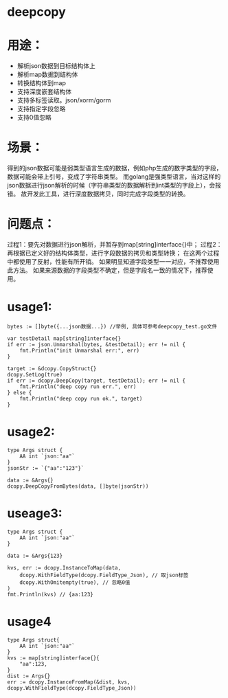 # deepcopy

# 用途：
- 解析json数据到目标结构体上
- 解析map数据到结构体
- 转换结构体到map
- 支持深度嵌套结构体
- 支持多标签读取。json/xorm/gorm
- 支持指定字段忽略
- 支持0值忽略

# 场景：
得到的json数据可能是弱类型语言生成的数据，例如php生成的数字类型的字段，数据可能会带上引号，变成了字符串类型。
而golang是强类型语言，当对这样的json数据进行json解析的时候（字符串类型的数据解析到int类型的字段上），会报错。
故开发此工具，进行深度数据拷贝，同时完成字段类型的转换。

# 问题点：
过程1：要先对数据进行json解析，并暂存到map[string]interface{}中；
过程2：再根据已定义好的结构体类型，进行字段数据的拷贝和类型转换；
在这两个过程中都使用了反射，性能有所开销。
如果明显知道字段类型一一对应，不推荐使用此方法。
如果来源数据的字段类型不确定，但是字段名一致的情况下，推荐使用。


# usage1:

```
bytes := []byte({...json数据...}) //举例, 具体可参考deepcopy_test.go文件

var testDetail map[string]interface{}
if err := json.Unmarshal(bytes, &testDetail); err != nil {
    fmt.Println("init Unmarshal err:", err)
}

target := &dcopy.CopyStruct{}
dcopy.SetLog(true)
if err := dcopy.DeepCopy(target, testDetail); err != nil {
    fmt.Println("deep copy run err.", err)
} else {
    fmt.Println("deep copy run ok.", target)
}
```

# usage2:
```
type Args struct {
    AA int `json:"aa"`
}
jsonStr := `{"aa":"123"}`

data := &Args{}
dcopy.DeepCopyFromBytes(data, []byte(jsonStr))
```

# useage3:
```
type Args struct {
	AA int `json:"aa"`
}

data := &Args{123}

kvs, err := dcopy.InstanceToMap(data,
    dcopy.WithFieldType(dcopy.FieldType_Json), // 取json标签
    dcopy.WithOmitempty(true), // 忽略0值
)
fmt.Println(kvs) // {aa:123}
```

# usage4
```
type Args struct{
	AA int `json:"aa"`
}
kvs := map[string]interface{}{
    "aa":123,
}
dist := Args{}
err := dcopy.InstanceFromMap(&dist, kvs, dcopy.WithFieldType(dcopy.FieldType_Json))
```